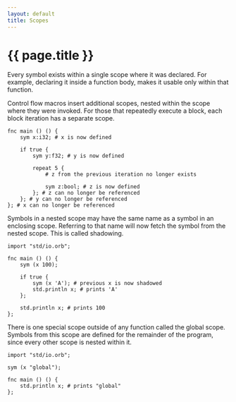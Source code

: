 ```yaml
---
layout: default
title: Scopes
---
```

# {{ page.title }}

Every symbol exists within a single scope where it was declared. For example, declaring it inside a function body, makes it usable only within that function.

Control flow macros insert additional scopes, nested within the scope where they were invoked. For those that repeatedly execute a block, each block iteration has a separate scope.

```
fnc main () () {
    sym x:i32; # x is now defined

    if true {
        sym y:f32; # y is now defined

        repeat 5 {
            # z from the previous iteration no longer exists

            sym z:bool; # z is now defined
        }; # z can no longer be referenced
    }; # y can no longer be referenced
}; # x can no longer be referenced
```

Symbols in a nested scope may have the same name as a symbol in an enclosing scope. Referring to that name will now fetch the symbol from the nested scope. This is called shadowing.

```
import "std/io.orb";

fnc main () () {
    sym (x 100);

    if true {
        sym (x 'A'); # previous x is now shadowed
        std.println x; # prints 'A'
    };

    std.println x; # prints 100
};
```

There is one special scope outside of any function called the global scope. Symbols from this scope are defined for the remainder of the program, since every other scope is nested within it.

```
import "std/io.orb";

sym (x "global");

fnc main () () {
    std.println x; # prints "global"
};
```